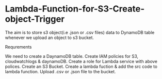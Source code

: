 # Lambda-Function-for-S3-Create-object-Trigger

The aim is to store s3 object(i.e .json or .csv files) data to DynamoDB table whenever we upload an object to s3 bucket.

Requrements

We need to create a DaynamoDB table.
Create IAM policies for S3, cloudwatchlogs & daynamoDB.
Create a role for Lambda service with above polices.
Create an S3 Bucket.
Create a lambda fuction & add the src code to lambda function.
Upload .csv or .json file to the bucket.

